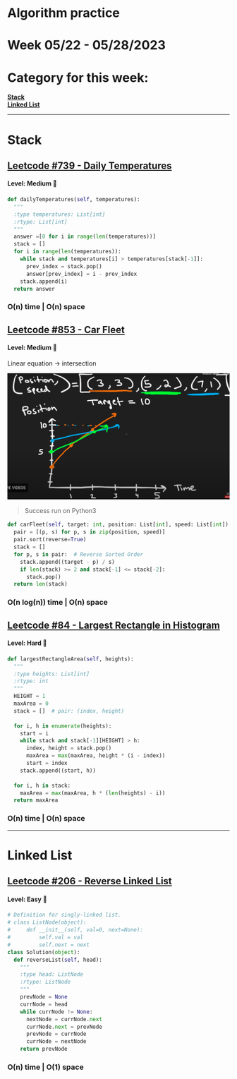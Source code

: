 # Algorithm practice

# Week 05/22 - 05/28/2023


# Category for this week:
**[Stack](#stack)**<br>
**[Linked List](#linked-list)**<br>

---

# Stack

## [Leetcode #739 - Daily Temperatures](https://leetcode.com/problems/daily-temperatures/)

#### Level: Medium 📘

```python
def dailyTemperatures(self, temperatures):
  """
  :type temperatures: List[int]
  :rtype: List[int]
  """
  answer =[0 for i in range(len(temperatures))]
  stack = []
  for i in range(len(temperatures)):
    while stack and temperatures[i] > temperatures[stack[-1]]:
      prev_index = stack.pop()
      answer[prev_index] = i - prev_index
    stack.append(i)
  return answer
```

### O(n) time | O(n) space


## [Leetcode #853 - Car Fleet](https://leetcode.com/problems/car-fleet/)

#### Level: Medium 📘

Linear equation -> intersection

![LC853](../2023_images/LC853.png)

> Success run on Python3

```python
def carFleet(self, target: int, position: List[int], speed: List[int]) -> int:
  pair = [(p, s) for p, s in zip(position, speed)]
  pair.sort(reverse=True)
  stack = []
  for p, s in pair:  # Reverse Sorted Order
    stack.append((target - p) / s)
    if len(stack) >= 2 and stack[-1] <= stack[-2]:
      stack.pop()
  return len(stack)
```

### O(n log(n)) time | O(n) space

## [Leetcode #84 - Largest Rectangle in Histogram](https://leetcode.com/problems/largest-rectangle-in-histogram/)

#### Level: Hard 📕

```python
def largestRectangleArea(self, heights):
  """
  :type heights: List[int]
  :rtype: int
  """
  HEIGHT = 1
  maxArea = 0
  stack = []  # pair: (index, height)

  for i, h in enumerate(heights):
    start = i
    while stack and stack[-1][HEIGHT] > h:
      index, height = stack.pop()
      maxArea = max(maxArea, height * (i - index))
      start = index
    stack.append((start, h))

  for i, h in stack:
    maxArea = max(maxArea, h * (len(heights) - i))
  return maxArea
```

### O(n) time | O(n) space

---

# Linked List

## [Leetcode #206 - Reverse Linked List](https://leetcode.com/problems/reverse-linked-list/)

#### Level: Easy 📗

```python
# Definition for singly-linked list.
# class ListNode(object):
#     def __init__(self, val=0, next=None):
#         self.val = val
#         self.next = next
class Solution(object):
  def reverseList(self, head):
    """
    :type head: ListNode
    :rtype: ListNode
    """
    prevNode = None
    currNode = head
    while currNode != None:
      nextNode = currNode.next
      currNode.next = prevNode
      prevNode = currNode
      currNode = nextNode
    return prevNode
```

### O(n) time | O(1) space
